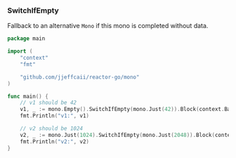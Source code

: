 ### SwitchIfEmpty
Fallback to an alternative `Mono` if this mono is completed without data.

``` go
package main

import (
	"context"
	"fmt"

	"github.com/jjeffcaii/reactor-go/mono"
)

func main() {
	// v1 should be 42
	v1, _ := mono.Empty().SwitchIfEmpty(mono.Just(42)).Block(context.Background())
	fmt.Println("v1:", v1)

	// v2 should be 1024
	v2, _ := mono.Just(1024).SwitchIfEmpty(mono.Just(2048)).Block(context.Background())
	fmt.Println("v2:", v2)
}

```
